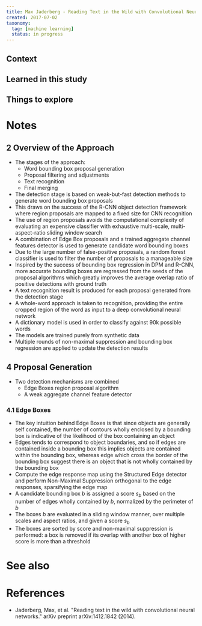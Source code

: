 ```yaml
---
title: Max Jaderberg - Reading Text in the Wild with Convolutional Neural Networks (2014)
created: 2017-07-02
taxonomy:
  tag: [machine learning]
  status: in progress
---
```


## Context

## Learned in this study

## Things to explore

# Notes
## 2 Overview of the Approach
* The stages of the approach:
	* Word bounding box proposal generation
	* Proposal filtering and adjustments
	* Text recognition
	* Final merging
* The detection stage is based on weak-but-fast detection methods to generate word bounding box proposals
* This draws on the success of the R-CNN object detection framework where region proposals are mapped to a fixed size for CNN recognition
* The use of region proposals avoids the computational complexity of evaluating an expensive classifier with exhaustive multi-scale, multi-aspect-ratio sliding window search
* A combination of Edge Box proposals and a trained aggregate channel features detector is used to generate candidate word bounding boxes
* Due to the large number of false-positive proposals, a random forest classifier is used to filter the number of proposals to a manageable size
* Inspired by the success of bounding box regression in DPM and R-CNN, more accurate bounding boxes are regressed from the seeds of the proposal algorithms which greatly improves the average overlap ratio of positive detections with ground truth
* A text recognition result is produced for each proposal generated from the detection stage
* A whole-word approach is taken to recognition, providing the entire cropped region of the word as input to a deep convolutional neural network
* A dictionary model is used in order to classify against 90k possible words
* The models are trained purely from synthetic data
* Multiple rounds of non-maximal suppression and bounding box regression are applied to update the detection results

## 4 Proposal Generation
* Two detection mechanisms are combined
	* Edge Boxes region proposal algorithm
	* A weak aggregate channel feature detector

### 4.1 Edge Boxes
* The key intuition behind Edge Boxes is that since objects are generally self contained, the number of contours wholly enclosed by a bounding box is indicative of the likelihood of the box containing an object
* Edges tends to correspond to object boundaries, and so if edges are contained inside a bounding box this implies objects are contained within the bounding box, whereas edge which cross the border of the bounding box suggest there is an object that is not wholly contained by the bounding box
* Compute the edge response map using the Structured Edge detector and perform Non-Maximal Suppression orthogonal to the edge responses, sparsifying the edge map
* A candidate bounding box $b$ is assigned a score $s_b$ based on the number of edges wholly contained by $b$, normalized by the perimeter of $b$
* The boxes $b$ are evaluated in a sliding window manner, over multiple scales and aspect ratios, and given a score $s_b$
* The boxes are sorted by score and non-maximal suppression is performed: a box is removed if its overlap with another box of higher score is more than a threshold

# See also

# References
* Jaderberg, Max, et al. "Reading text in the wild with convolutional neural networks." arXiv preprint arXiv:1412.1842 (2014).
